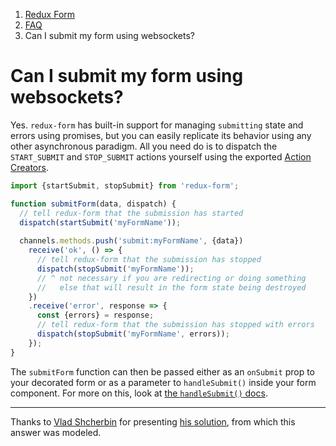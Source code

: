 <ol class="breadcrumb">
  <li><a href="#/">Redux Form</a></li>
  <li><a href="#/faq">FAQ</a></li>
  <li class="active">Can I submit my form using websockets?</li>
</ol>

# Can I submit my form using websockets?
  
Yes. `redux-form` has built-in support for managing `submitting` state and errors using promises, but you can easily 
replicate its behavior using any other asynchronous paradigm. All you need do is to dispatch the `START_SUBMIT` and
`STOP_SUBMIT` actions yourself using the exported [Action Creators](#/api/action-creators).

```javascript
import {startSubmit, stopSubmit} from 'redux-form';

function submitForm(data, dispatch) {
  // tell redux-form that the submission has started
  dispatch(startSubmit('myFormName'));
  
  channels.methods.push('submit:myFormName', {data})
    receive('ok', () => {
      // tell redux-form that the submission has stopped
      dispatch(stopSubmit('myFormName'));
      // ^ not necessary if you are redirecting or doing something
      //   else that will result in the form state being destroyed
    })
    .receive('error', response => {
      const {errors} = response;
      // tell redux-form that the submission has stopped with errors
      dispatch(stopSubmit('myFormName', errors));
    });
}
```

The `submitForm` function can then be passed either as an `onSubmit` prop to your decorated form or as a parameter to
`handleSubmit()` inside your form component. For more on this, look at [the `handleSubmit()` docs](#/api/props).

---

Thanks to [Vlad Shcherbin](https://github.com/VladShcherbin) for presenting
[his solution](https://github.com/erikras/redux-form/issues/450#issuecomment-166457681), from which this answer was 
modeled.

